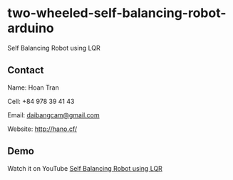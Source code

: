 # two-wheeled-self-balancing-robot-arduino
 
 Self Balancing Robot using LQR
 
## Contact

Name: Hoan Tran

Cell: +84 978 39 41 43

Email: daibangcam@gmail.com

Website: http://hano.cf/

## Demo

Watch it on YouTube [Self Balancing Robot using LQR](https://youtu.be/8uBRm1sEKNI)